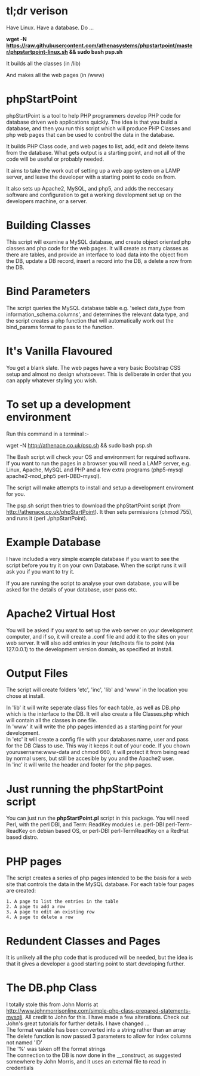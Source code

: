 # tl;dr verison

Have Linux. Have a database. Do ... 

**wget -N https://raw.githubusercontent.com/athenasystems/phpstartpoint/master/phpstartpoint-linux.sh && sudo bash psp.sh**

It builds all the classes (in /lib)

And makes all the web pages (in /www)

# phpStartPoint
phpStartPoint is a tool to help PHP programmers develop PHP code for database driven web applications quickly. The idea is that you build a database, and then you run this script which will produce PHP Classes and php web pages that can be used to control the data in the database. 

It builds PHP Class code, and web pages to list, add, edit and delete items from the database. What gets output is a starting point, and not all of the code will be useful or probably needed. 

It aims to take the work out of setting up a web app system on a LAMP server, and leave the developer with a starting point to code on from. 

It also sets up Apache2, MySQL, and php5, and adds the neccesary software and configuration to get a working development set up on the developers machine, or a server.

# Building Classes
This script will examine a MySQL database, and create object oriented php classes and php code for the web pages. It will create as many classes as there are tables, and provide an interface to load data into the object from the DB, update a DB record, insert a record into the DB, a delete a row from the DB.

# Bind Parameters
The script queries the MySQL database table e.g. 'select data_type from information_schema.columns', and determines the relevant data type, and the script creates a php function that will automatically work out the bind_params format to pass to the function.

# It's Vanilla Flavoured
You get a blank slate. The web pages have a very basic Bootstrap CSS setup and almost no design whatsoever. This is deliberate in order that you can apply whatever styling you wish.

# To set up a development environment

Run this command in a terminal :-

wget -N http://athenace.co.uk/psp.sh && sudo bash psp.sh

The Bash script will check your OS and environment for required software. If you want to run the pages in a browser you will need a LAMP server, e.g. Linux, Apache, MySQL and PHP and a few extra programs (php5-mysql apache2-mod_php5 perl-DBD-mysql). 

The script will make attempts to install and setup a development enviroment for you.

The psp.sh script then tries to download the phpStartPoint script (from http://athenace.co.uk/phpStartPoint). It then sets permissions (chmod 755), and runs it (perl ./phpStartPoint).

# Example Database
I have included a very simple example database if you want to see the script before you try it on your own Database. When the script runs it will ask you if you want to try it.

If you are running the script to analyse your own database, you will be asked for the details of your database, user pass etc.

# Apache2 Virtual Host
You will be asked if you want to set up the web server on your development computer, and if so, it will create a .conf file and add it to the sites on your web server. It will also add entries in your /etc/hosts file to point (via 127.0.0.1) to the development version domain, as specified at Install.

# Output Files
The script will create folders 'etc', 'inc', 'lib' and 'www' in the location you chose at install.

In 'lib' it will write seperate class files for each table, as well as DB.php which is the interface to the DB. It will also create a file Classes.php which will contain all the classes in one file.  
In 'www' it will write the php pages intended as a starting point for your development.  
In 'etc' it will create a config file with your databases name, user and pass for the DB Class to use. This way it keeps it out of your code. If you chown yourusername:www-data and chmod 660, it will protect it from being read by normal users, but still be accesible by you and the Apache2 user.  
In 'inc' it will write the header and footer for the php pages.  


# Just running the phpStartPoint script
You can just run the **phpStartPoint.pl** script in this package. You will need Perl, with the perl DBI, and Term::ReadKey modules i.e. perl-DBI perl-Term-ReadKey on debian based OS, or perl-DBI perl-TermReadKey on a RedHat based distro.


# PHP pages
The script creates a series of php pages intended to be the basis for a web site that controls the data in the MySQL database. For each table four pages are created:

	1. A page to list the entries in the table
	2. A page to add a row
	3. A page to edit an existing row
	4. A page to delete a row

# Redundent Classes and Pages
It is unlikely all the php code that is produced will be needed, but the idea is that it gives a developer a good starting point to start developing further.

# The DB.php Class
I totally stole this from John Morris at http://www.johnmorrisonline.com/simple-php-class-prepared-statements-mysqli. All credit to John for this. I have made a few alterations. Check out John's great tutorials for further details.
I have changed ...  
The format variable has been converted into a string rather than an array  
The delete function is now passed 3 parameters to allow for index columns not named 'ID'  
The '%' was taken off the format strings  
The connection to the DB is now done in the __construct, as suggested somewhere by John Morris, and it uses an external file to read in credentials  


